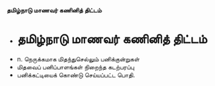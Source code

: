 **தமிழ்நாடு மாணவர் கணினித் திட்டம்**
- # தமிழ்நாடு மாணவர் கணினித் திட்டம்
- n. நெருக்கமாக மிதந்துசெல்லும் பனிக்குன்றுகள்
- மிதவைப் பனிப்பாளங்கள் நிறைந்த கடற்பரப்பு
- பனிக்கட்டியைக் கொண்டு செய்யப்பட்ட பொதி.

